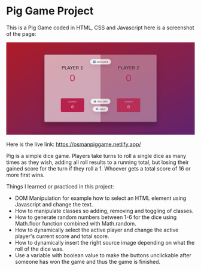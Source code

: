 # Pig Game Project

This is a Pig Game coded in HTML, CSS and Javascript here is a screenshot of the page: 

![Screenshot of Pig Game Website](./PigGame.png)


Here is the live link: https://osmanpiggame.netlify.app/


Pig is a simple dice game. Players take turns to roll a single dice as many times as they wish, adding all roll results to a running total,
but losing their gained score for the turn if they roll a 1. Whoever gets a total score of 16 or more first wins.


Things I learned or practiced in this project:

- DOM Manipulation for example how to select an HTML element using Javascript and change the text.
- How to manipulate classes so adding, removing and toggling of classes.
- How to generate random numbers between 1-6 for the dice using Math.floor function combined with Math.random.
- How to dynamically select the active player and change the active player's current score and total score.
- How to dynamically insert the right source image depending on what the roll of the dice was.
- Use a variable with boolean value to make the buttons unclickable after someone has won the game and thus the game is finished. 


